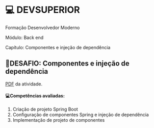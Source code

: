 #  💻 DEVSUPERIOR

Formação Desenvolvedor Moderno  

Módulo: Back end  

Capítulo: Componentes e injeção de dependência 



## :pushpin:DESAFIO: Componentes e injeção de dependência

[PDF](https://github.com/NiksonDiniz/desafio1-devsuperior/blob/main/01%20DESAFIO%20Componentes%20e%20inje%C3%A7%C3%A3o%20de%20depend%C3%AAncia.pdf) da atividade.



#### :computer:Competências avaliadas:

1. Criação de projeto Spring Boot
2. Configuração de componentes Spring e injeção de dependência
3. Implementação de projeto de componentes
